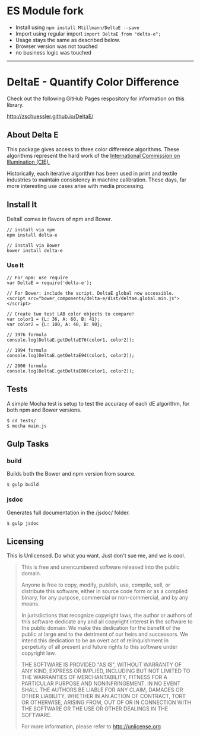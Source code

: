 # ES Module fork
- Install using `npm install Mtillmann/DeltaE --save`   
- Import using regular import `import DeltaE from "delta-e";`    
- Usage stays the same as described below.    
- Browser version was not touched
- no business logic was touched

---

# DeltaE - Quantify Color Difference

Check out the following GitHub Pages respository for information on this library.

http://zschuessler.github.io/DeltaE/

## About Delta E

This package gives access to three color difference algorithms. 
These algorithms represent the hard work of the [International Commission on Illumination (CIE).](http://www.cie.co.at/)


Historically, each iterative algorithm has been used in print
and textile industries to maintain consistency in machine calibration.
These days, far more interesting use cases arise with media processing.
    
## Install It

DeltaE comes in flavors of npm and Bower.

    // install via npm
    npm install delta-e

    // install via Bower
    bower install delta-e

### Use It
    // For npm: use require
    var DeltaE = require('delta-e');

    // For Bower: include the script. DeltaE global now accessible.
    <script src="bower_components/delta-e/dist/deltae.global.min.js"></script>

    // Create two test LAB color objects to compare!
    var color1 = {L: 36, A: 60, B: 41};
    var color2 = {L: 100, A: 40, B: 90};
    
    // 1976 formula
    console.log(DeltaE.getDeltaE76(color1, color2));
    
    // 1994 formula
    console.log(DeltaE.getDeltaE94(color1, color2));
    
    // 2000 formula
    console.log(DeltaE.getDeltaE00(color1, color2));

## Tests

A simple Mocha test is setup to test the accuracy of each dE algorithm, for both
npm and Bower versions.

    $ cd tests/
    $ mocha main.js

## Gulp Tasks

### build

Builds both the Bower and npm version from source.

    $ gulp build

### jsdoc

Generates full documentation in the /jsdoc/ folder.

    $ gulp jsdoc

## Licensing

This is Unlicensed. Do what you want. Just don't sue me, and we is cool.

> This is free and unencumbered software released into the public domain.
>
> Anyone is free to copy, modify, publish, use, compile, sell, or
distribute this software, either in source code form or as a compiled
binary, for any purpose, commercial or non-commercial, and by any
means.
>
> In jurisdictions that recognize copyright laws, the author or authors
of this software dedicate any and all copyright interest in the
software to the public domain. We make this dedication for the benefit
of the public at large and to the detriment of our heirs and
successors. We intend this dedication to be an overt act of
relinquishment in perpetuity of all present and future rights to this
software under copyright law.
>
> THE SOFTWARE IS PROVIDED "AS IS", WITHOUT WARRANTY OF ANY KIND,
EXPRESS OR IMPLIED, INCLUDING BUT NOT LIMITED TO THE WARRANTIES OF
MERCHANTABILITY, FITNESS FOR A PARTICULAR PURPOSE AND NONINFRINGEMENT.
IN NO EVENT SHALL THE AUTHORS BE LIABLE FOR ANY CLAIM, DAMAGES OR
OTHER LIABILITY, WHETHER IN AN ACTION OF CONTRACT, TORT OR OTHERWISE,
ARISING FROM, OUT OF OR IN CONNECTION WITH THE SOFTWARE OR THE USE OR
OTHER DEALINGS IN THE SOFTWARE.
>
> For more information, please refer to <http://unlicense.org>
